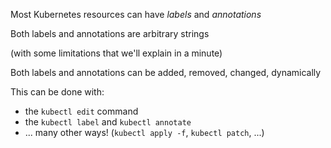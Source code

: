 Most Kubernetes resources can have *labels* and *annotations*

Both labels and annotations are arbitrary strings

(with some limitations that we'll explain in a minute)

Both labels and annotations can be added, removed, changed, dynamically

This can be done with:

* the `kubectl edit` command
* the `kubectl label` and `kubectl annotate`
* ... many other ways! (`kubectl apply -f`, `kubectl patch`, ...)
